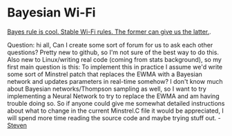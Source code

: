 # Bayesian Wi-Fi

[Bayes rule is cool. Stable Wi-Fi rules. The former can give us the latter.](http://www.openias.org/bayesian-wifi-rate-control).

Question: hi all,
Can I create some sort of forum for us to ask each other questions? Pretty new to github, so I'm not sure of the best way to do this. Also new to Linux/writing real code (coming from stats background), so my first main question is this:
To implement this in practice I assume we'd write some sort of Minstrel patch that replaces the EWMA with a Bayesian network and updates parameters in real-time somehow? I don't know much about Bayesian networks/Thompson sampling as well, so I want to try implementing a Neural Network to try to replace the EWMA and am having trouble doing so. So if anyone could give me somewhat detailed instructions about what to change in the current Minstrel.C file it would be appreciated, I will spend more time reading the source code and maybe trying stuff out. - [Steven](mailto:stevenhurwitt@gmail.com)
